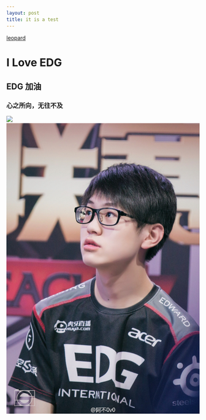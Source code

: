 ```yaml
---
layout: post
title: it is a test
---
```

[leopard](http://baixin.io)
# I Love EDG #

## EDG 加油 ##

### 心之所向，无往不及 ###
![](/images/posts/test/image1.jpg)
![](/images/posts/test/image2.jpg)

